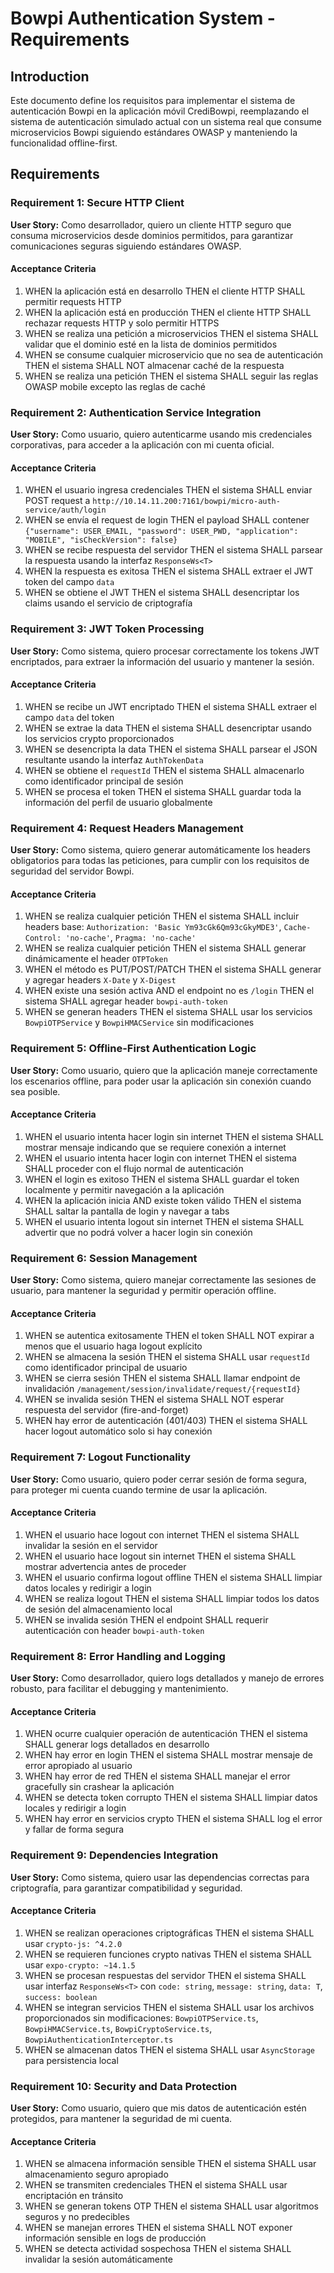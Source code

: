 # Bowpi Authentication System - Requirements

## Introduction

Este documento define los requisitos para implementar el sistema de autenticación Bowpi en la aplicación móvil CrediBowpi, reemplazando el sistema de autenticación simulado actual con un sistema real que consume microservicios Bowpi siguiendo estándares OWASP y manteniendo la funcionalidad offline-first.

## Requirements

### Requirement 1: Secure HTTP Client

**User Story:** Como desarrollador, quiero un cliente HTTP seguro que consuma microservicios desde dominios permitidos, para garantizar comunicaciones seguras siguiendo estándares OWASP.

#### Acceptance Criteria

1. WHEN la aplicación está en desarrollo THEN el cliente HTTP SHALL permitir requests HTTP
2. WHEN la aplicación está en producción THEN el cliente HTTP SHALL rechazar requests HTTP y solo permitir HTTPS
3. WHEN se realiza una petición a microservicios THEN el sistema SHALL validar que el dominio esté en la lista de dominios permitidos
4. WHEN se consume cualquier microservicio que no sea de autenticación THEN el sistema SHALL NOT almacenar caché de la respuesta
5. WHEN se realiza una petición THEN el sistema SHALL seguir las reglas OWASP mobile excepto las reglas de caché

### Requirement 2: Authentication Service Integration

**User Story:** Como usuario, quiero autenticarme usando mis credenciales corporativas, para acceder a la aplicación con mi cuenta oficial.

#### Acceptance Criteria

1. WHEN el usuario ingresa credenciales THEN el sistema SHALL enviar POST request a `http://10.14.11.200:7161/bowpi/micro-auth-service/auth/login`
2. WHEN se envía el request de login THEN el payload SHALL contener `{"username": USER_EMAIL, "password": USER_PWD, "application": "MOBILE", "isCheckVersion": false}`
3. WHEN se recibe respuesta del servidor THEN el sistema SHALL parsear la respuesta usando la interfaz `ResponseWs<T>`
4. WHEN la respuesta es exitosa THEN el sistema SHALL extraer el JWT token del campo `data`
5. WHEN se obtiene el JWT THEN el sistema SHALL desencriptar los claims usando el servicio de criptografía

### Requirement 3: JWT Token Processing

**User Story:** Como sistema, quiero procesar correctamente los tokens JWT encriptados, para extraer la información del usuario y mantener la sesión.

#### Acceptance Criteria

1. WHEN se recibe un JWT encriptado THEN el sistema SHALL extraer el campo `data` del token
2. WHEN se extrae la data THEN el sistema SHALL desencriptar usando los servicios crypto proporcionados
3. WHEN se desencripta la data THEN el sistema SHALL parsear el JSON resultante usando la interfaz `AuthTokenData`
4. WHEN se obtiene el `requestId` THEN el sistema SHALL almacenarlo como identificador principal de sesión
5. WHEN se procesa el token THEN el sistema SHALL guardar toda la información del perfil de usuario globalmente

### Requirement 4: Request Headers Management

**User Story:** Como sistema, quiero generar automáticamente los headers obligatorios para todas las peticiones, para cumplir con los requisitos de seguridad del servidor Bowpi.

#### Acceptance Criteria

1. WHEN se realiza cualquier petición THEN el sistema SHALL incluir headers base: `Authorization: 'Basic Ym93cGk6Qm93cGkyMDE3'`, `Cache-Control: 'no-cache'`, `Pragma: 'no-cache'`
2. WHEN se realiza cualquier petición THEN el sistema SHALL generar dinámicamente el header `OTPToken`
3. WHEN el método es PUT/POST/PATCH THEN el sistema SHALL generar y agregar headers `X-Date` y `X-Digest`
4. WHEN existe una sesión activa AND el endpoint no es `/login` THEN el sistema SHALL agregar header `bowpi-auth-token`
5. WHEN se generan headers THEN el sistema SHALL usar los servicios `BowpiOTPService` y `BowpiHMACService` sin modificaciones

### Requirement 5: Offline-First Authentication Logic

**User Story:** Como usuario, quiero que la aplicación maneje correctamente los escenarios offline, para poder usar la aplicación sin conexión cuando sea posible.

#### Acceptance Criteria

1. WHEN el usuario intenta hacer login sin internet THEN el sistema SHALL mostrar mensaje indicando que se requiere conexión a internet
2. WHEN el usuario intenta hacer login con internet THEN el sistema SHALL proceder con el flujo normal de autenticación
3. WHEN el login es exitoso THEN el sistema SHALL guardar el token localmente y permitir navegación a la aplicación
4. WHEN la aplicación inicia AND existe token válido THEN el sistema SHALL saltar la pantalla de login y navegar a tabs
5. WHEN el usuario intenta logout sin internet THEN el sistema SHALL advertir que no podrá volver a hacer login sin conexión

### Requirement 6: Session Management

**User Story:** Como sistema, quiero manejar correctamente las sesiones de usuario, para mantener la seguridad y permitir operación offline.

#### Acceptance Criteria

1. WHEN se autentica exitosamente THEN el token SHALL NOT expirar a menos que el usuario haga logout explícito
2. WHEN se almacena la sesión THEN el sistema SHALL usar `requestId` como identificador principal de usuario
3. WHEN se cierra sesión THEN el sistema SHALL llamar endpoint de invalidación `/management/session/invalidate/request/{requestId}`
4. WHEN se invalida sesión THEN el sistema SHALL NOT esperar respuesta del servidor (fire-and-forget)
5. WHEN hay error de autenticación (401/403) THEN el sistema SHALL hacer logout automático solo si hay conexión

### Requirement 7: Logout Functionality

**User Story:** Como usuario, quiero poder cerrar sesión de forma segura, para proteger mi cuenta cuando termine de usar la aplicación.

#### Acceptance Criteria

1. WHEN el usuario hace logout con internet THEN el sistema SHALL invalidar la sesión en el servidor
2. WHEN el usuario hace logout sin internet THEN el sistema SHALL mostrar advertencia antes de proceder
3. WHEN el usuario confirma logout offline THEN el sistema SHALL limpiar datos locales y redirigir a login
4. WHEN se realiza logout THEN el sistema SHALL limpiar todos los datos de sesión del almacenamiento local
5. WHEN se invalida sesión THEN el endpoint SHALL requerir autenticación con header `bowpi-auth-token`

### Requirement 8: Error Handling and Logging

**User Story:** Como desarrollador, quiero logs detallados y manejo de errores robusto, para facilitar el debugging y mantenimiento.

#### Acceptance Criteria

1. WHEN ocurre cualquier operación de autenticación THEN el sistema SHALL generar logs detallados en desarrollo
2. WHEN hay error en login THEN el sistema SHALL mostrar mensaje de error apropiado al usuario
3. WHEN hay error de red THEN el sistema SHALL manejar el error gracefully sin crashear la aplicación
4. WHEN se detecta token corrupto THEN el sistema SHALL limpiar datos locales y redirigir a login
5. WHEN hay error en servicios crypto THEN el sistema SHALL log el error y fallar de forma segura

### Requirement 9: Dependencies Integration

**User Story:** Como sistema, quiero usar las dependencias correctas para criptografía, para garantizar compatibilidad y seguridad.

#### Acceptance Criteria

1. WHEN se realizan operaciones criptográficas THEN el sistema SHALL usar `crypto-js: ^4.2.0`
2. WHEN se requieren funciones crypto nativas THEN el sistema SHALL usar `expo-crypto: ~14.1.5`
3. WHEN se procesan respuestas del servidor THEN el sistema SHALL usar interfaz `ResponseWs<T>` con `code: string`, `message: string`, `data: T`, `success: boolean`
4. WHEN se integran servicios THEN el sistema SHALL usar los archivos proporcionados sin modificaciones: `BowpiOTPService.ts`, `BowpiHMACService.ts`, `BowpiCryptoService.ts`, `BowpiAuthenticationInterceptor.ts`
5. WHEN se almacenan datos THEN el sistema SHALL usar `AsyncStorage` para persistencia local

### Requirement 10: Security and Data Protection

**User Story:** Como usuario, quiero que mis datos de autenticación estén protegidos, para mantener la seguridad de mi cuenta.

#### Acceptance Criteria

1. WHEN se almacena información sensible THEN el sistema SHALL usar almacenamiento seguro apropiado
2. WHEN se transmiten credenciales THEN el sistema SHALL usar encriptación en tránsito
3. WHEN se generan tokens OTP THEN el sistema SHALL usar algoritmos seguros y no predecibles
4. WHEN se manejan errores THEN el sistema SHALL NOT exponer información sensible en logs de producción
5. WHEN se detecta actividad sospechosa THEN el sistema SHALL invalidar la sesión automáticamente